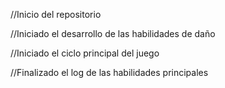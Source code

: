 //Inicio del repositorio

//Iniciado el desarrollo de las habilidades de daño

//Iniciado el ciclo principal del juego

//Finalizado el log de las habilidades principales